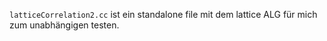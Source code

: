 `latticeCorrelation2.cc` ist ein standalone file mit dem lattice ALG für mich zum unabhängigen testen.
